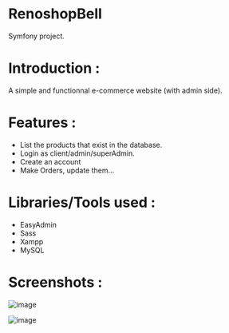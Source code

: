 # RenoshopBell
Symfony project.
# Introduction :
A simple and functionnal e-commerce website (with admin side).
# Features :
 - List the products that exist in the database.
 - Login as client/admin/superAdmin.
 - Create an account
 - Make Orders, update them...
   
# Libraries/Tools used :
 - EasyAdmin
 - Sass
 - Xampp
 - MySQL
 
# Screenshots :

![image](https://user-images.githubusercontent.com/36177160/91657974-83d95b80-eabd-11ea-9e52-26199ac8b6ba.png)

![image](https://user-images.githubusercontent.com/36177160/91658005-b1bea000-eabd-11ea-934b-d0191ddd08e9.png)
